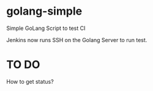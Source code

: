 # golang-simple
Simple GoLang Script to test CI

Jenkins now runs SSH on the Golang Server to run test.

# TO DO
How to get status? 
